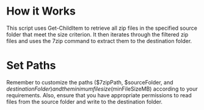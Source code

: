# How it Works

This script uses Get-ChildItem to retrieve all zip files in the specified source folder that meet the size criterion. It then iterates through the filtered zip files and uses the 7zip command to extract them to the destination folder.

# Set Paths

Remember to customize the paths ($7zipPath, $sourceFolder, and $destinationFolder) and the minimum file size ($minFileSizeMB) according to your requirements. Also, ensure that you have appropriate permissions to read files from the source folder and write to the destination folder.
